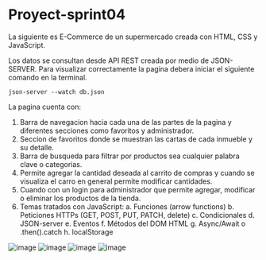 # Proyect-sprint04

La siguiente es E-Commerce de un supermercado creada con HTML, CSS y JavaScript.

Los datos se consultan desde API REST creada por medio de JSON-SERVER.
Para visualizar correctamente la pagina debera iniciar el siguiente comando en la terminal.

```
json-server --watch db.json
```

La pagina cuenta con:

1. Barra de navegacion hacia cada una de las partes de la pagina y diferentes secciones como favoritos y administrador.
2. Seccion de favoritos donde se muestran las cartas de cada inmueble y su detalle.
3. Barra de busqueda para filtrar por productos sea cualquier palabra clave o categorias.
4. Permite agregar la cantidad deseada al carrito de compras y cuando se visualiza el carro en general permite modificar cantidades.
5. Cuando con un login para administrador que permite agregar, modificar o eliminar los productos de la tienda.
6. Temas tratados con JavaScript:
   a. Funciones (arrow functions)
   b. Peticiones HTTPs (GET, POST, PUT, PATCH, delete)
   c. Condicionales
   d. JSON-server
   e. Eventos
   f. Métodos del DOM HTML
   g. Async/Await o .then().catch
   h. localStorage



![image](https://user-images.githubusercontent.com/97071902/220226183-9e572cc6-58e1-4fdc-8863-b2b8d2cfe48e.png)
![image](https://user-images.githubusercontent.com/97071902/220226301-578fd964-c0b7-4c62-a2e3-8cd5281d02f4.png)
![image](https://user-images.githubusercontent.com/97071902/220226398-2a066844-3a8b-4356-a15f-e9ce034e78a8.png)
![image](https://user-images.githubusercontent.com/97071902/220226441-e5b237a2-6dff-4001-b503-72c869e4fedc.png)
